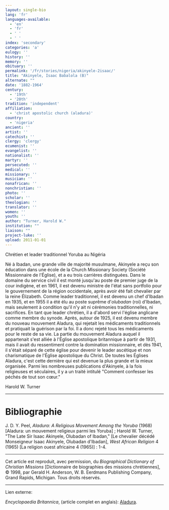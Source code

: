```yaml
---
layout: single-bio
lang: 'fr'
languages-available:
  - 'en'
  - 'fr'
  - ' '
  - ' '
index: 'secondary'
categories: 'a'
eulogy: ''
history: ''
memory: ''
obituary: ''
permalink: '/fr/stories/nigeria/akinyele-2isaac/'
title: "Akinyele, Isaac Babalola (B)"
alternate: ""
date: '1882-1964'
century:
  - '19th'
  - '20th'
tradition: 'independent'
affiliation:
  - 'christ apostolic church (aladura)'
country:
  - 'nigeria'
ancient: ''
artist: ''
catechist: ''
clergy: 'clergy'
ecumenist: ''
evangelist: ''
nationalist: ''
martyr: ''
persecuted: ''
medical: ''
missionary: ''
musician: ''
nonafrican: ''
nonchristian: ''
photo: ''
scholar: ''
theologian: ''
translator: ''
women: ''
youth: ''
author: "Turner, Harold W."
institution: ""
liaison: ""
project-luke: ''
upload: 2011-01-01
---
```




Chrétien et leader traditionnel Yoruba au Nigéria

Né à Ibadan, une grande ville de majorité musulmane, Akinyele a reçu son éducation dans une école de la Church Missionary Society (Société Missionnaire de l'Église), et a eu trois carrières distinguées. Dans le domaine du service civil il est monté jusqu'au poste de premier juge de la cour indigène, et en 1961, il est devenu ministre de l'état sans portfolio pour le gouvernement de la région occidentale, après avoir été fait chevalier par la reine Élizabeth. Comme leader traditionnel, il est devenu un chef d'Ibadan en 1935, et en 1955 il a été élu au poste suprême d'*olubadan* (roi) d'Ibadan, mais seulement à condition qu'il n'y ait ni cérémonies traditionnelles, ni sacrifices. En tant que leader chrétien, il a d'abord servi l'église anglicane comme membre du synode. Après, autour de 1925, il est devenu membre du nouveau mouvement Aladura, qui rejetait les médicaments traditionnels et pratiquait la guérison par la foi. Il a donc rejeté tous les médicaments pour le reste de sa vie. La partie du mouvement Aladura auquel il appartenait s'est alliée à l'Église apostolique britannique à partir de 1931, mais il avait du ressentiment contre la domination missionnaire, et dès 1941, il s'était séparé de cette église pour devenir le leader ascétique et non charismatique de l'Église apostolique du Christ. De toutes les Églises Aladura, c'est cette dernière qui est devenue la plus grande et la mieux organisée. Parmi les nombreuses publications d'Akinyele, à la fois religieuses et séculaires, il y a un traité intitulé "Comment confesser les péchés de tout son cœur."

Harold W. Turner

---

# Bibliographie

J. D. Y. Peel, *Aladura: A Religious Movement Among the Yoruba* (1968) [Aladura: un mouvement religieux parmi les Yoruba] ; Harold W. Turner, "The Late Sir Isaac Akinyele, Olubadan of Ibadan," [Le chevalier décédé Monseigneur Isaac Akinyele, Olubadan d'Ibadan], *West African Religion* 4 (1965) [La religion ouest africaine 4 (1965)] : 1-4.

---

Cet article est reproduit, avec permission, du *Biographical Dictionary of Christian Missions* [Dictionnaire de biographies des missions chrétiennes], © 1998, par Gerald H. Anderson, W. B. Eerdmans Publishing Company, Grand Rapids, Michigan. Tous droits réservés.

---

Lien externe:

*Encyclopaedia Britannica*, (article complet en anglais): [Aladura](http://www.britannica.com/EBchecked/topic/12038/Aladura).
